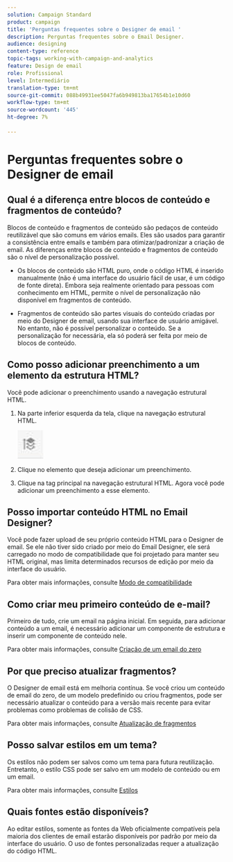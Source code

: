 ```yaml
---
solution: Campaign Standard
product: campaign
title: 'Perguntas frequentes sobre o Designer de email '
description: Perguntas frequentes sobre o Email Designer.
audience: designing
content-type: reference
topic-tags: working-with-campaign-and-analytics
feature: Design de email
role: Profissional
level: Intermediário
translation-type: tm+mt
source-git-commit: 088b49931ee5047fa6b949813ba17654b1e10d60
workflow-type: tm+mt
source-wordcount: '445'
ht-degree: 7%

---
```



# Perguntas frequentes sobre o Designer de email

## Qual é a diferença entre blocos de conteúdo e fragmentos de conteúdo?

Blocos de conteúdo e fragmentos de conteúdo são pedaços de conteúdo reutilizável que são comuns em vários emails. Eles são usados para garantir a consistência entre emails e também para otimizar/padronizar a criação de email. As diferenças entre blocos de conteúdo e fragmentos de conteúdo são o nível de personalização possível.

* Os blocos de conteúdo são HTML puro, onde o código HTML é inserido manualmente (não é uma interface do usuário fácil de usar, é um código de fonte direta). Embora seja realmente orientado para pessoas com conhecimento em HTML, permite o nível de personalização não disponível em fragmentos de conteúdo.

* Fragmentos de conteúdo são partes visuais do conteúdo criadas por meio do Designer de email, usando sua interface de usuário amigável. No entanto, não é possível personalizar o conteúdo. Se a personalização for necessária, ela só poderá ser feita por meio de blocos de conteúdo.

## Como posso adicionar preenchimento a um elemento da estrutura HTML?

Você pode adicionar o preenchimento usando a navegação estrutural HTML.

1. Na parte inferior esquerda da tela, clique na navegação estrutural HTML.

   ![](assets/do-not-localize/breadcrumb.png)

1. Clique no elemento que deseja adicionar um preenchimento.
1. Clique na tag principal na navegação estrutural HTML.
Agora você pode adicionar um preenchimento a esse elemento.

## Posso importar conteúdo HTML no Email Designer?

Você pode fazer upload de seu próprio conteúdo HTML para o Designer de email. Se ele não tiver sido criado por meio do Email Designer, ele será carregado no modo de compatibilidade que foi projetado para manter seu HTML original, mas limita determinados recursos de edição por meio da interface do usuário.

Para obter mais informações, consulte [Modo de compatibilidade](../../designing/using/using-existing-content.md#compatibility-mode)

## Como criar meu primeiro conteúdo de e-mail?

Primeiro de tudo, crie um email na página inicial.
Em seguida, para adicionar conteúdo a um email, é necessário adicionar um componente de estrutura e inserir um componente de conteúdo nele.

Para obter mais informações, consulte [Criação de um email do zero](../../designing/using/quick-start.md#from-scratch-email)

## Por que preciso atualizar fragmentos?

O Designer de email está em melhoria contínua. Se você criou um conteúdo de email do zero, de um modelo predefinido ou criou fragmentos, pode ser necessário atualizar o conteúdo para a versão mais recente para evitar problemas como problemas de colisão de CSS.

Para obter mais informações, consulte [Atualização de fragmentos](../../designing/using/designing-content-in-adobe-campaign.md#email-designer-updates)

## Posso salvar estilos em um tema?

Os estilos não podem ser salvos como um tema para futura reutilização. Entretanto, o estilo CSS pode ser salvo em um modelo de conteúdo ou em um email.

Para obter mais informações, consulte [Estilos](../../designing/using/styles.md)

## Quais fontes estão disponíveis?

Ao editar estilos, somente as fontes da Web oficialmente compatíveis pela maioria dos clientes de email estarão disponíveis por padrão por meio da interface do usuário. O uso de fontes personalizadas requer a atualização do código HTML.
